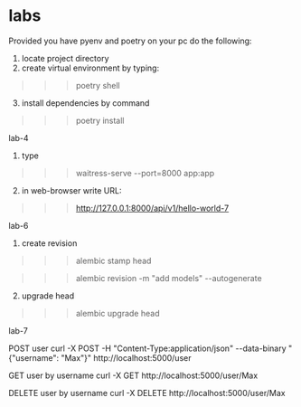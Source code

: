 # labs

Provided you have pyenv and poetry on your pc do the following:

1. locate project directory
2. create virtual environment by typing:
>>> poetry shell
3. install dependencies by command
>>> poetry install

lab-4

1. type 
>>> waitress-serve --port=8000 app:app
2. in web-browser write URL: 
>>> http://127.0.0.1:8000/api/v1/hello-world-7

lab-6
1. create revision
>>> alembic stamp head

>>> alembic revision -m "add models" --autogenerate
2. upgrade head
>>> alembic upgrade head

lab-7

POST user
curl -X POST -H "Content-Type:application/json" --data-binary "{\"username\": \"Max\"}" http://localhost:5000/user

GET user by username
curl -X GET http://localhost:5000/user/Max

DELETE user by username
curl -X DELETE http://localhost:5000/user/Max
